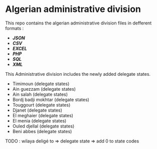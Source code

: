 # Algerian administrative division
 
 This repo contains the algerian administrative division files in defferent formats :

 - ***JSON***
 - ***CSV***
 - ***EXCEL***
 - ***PHP***
 - ***SQL***
 - ***XML***

 This Administrative division includes the newly added delegate states.
 - Timimoun (delegate states)
 - Ain guezzam (delegate states)
 - Ain salah (delegate states)
 - Bordj badji mokhtar (delegate states)
 - Touggourt (delegate states)
 - Djanet (delegate states)
 - El meghaier (delegate states)
 - El menia (delegate states)
 - Ouled djellal (delegate states)
 - Beni abbes (delegate states)


TODO : wilaya deligé to => delegate state => add 0 to state codes 
